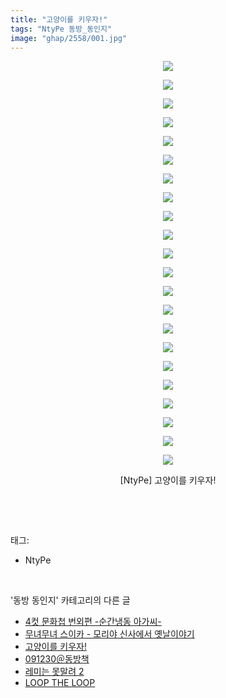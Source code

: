 ```yaml
---
title: "고양이를 키우자!"
tags: "NtyPe 동방_동인지"
image: "ghap/2558/001.jpg"
---
```

<div class="article">
<p style="text-align: center; clear: none; float: none;"><img src="{{ site.nasurl }}/ghap/2558/001.jpg"/></p>
<p style="text-align: center; clear: none; float: none;"><img src="{{ site.nasurl }}/ghap/2558/002.jpg"/></p>
<p style="text-align: center; clear: none; float: none;"><img src="{{ site.nasurl }}/ghap/2558/003.jpg"/></p>
<p style="text-align: center; clear: none; float: none;"><img src="{{ site.nasurl }}/ghap/2558/004.jpg"/></p>
<p style="text-align: center; clear: none; float: none;"><img src="{{ site.nasurl }}/ghap/2558/005.jpg"/></p>
<p style="text-align: center; clear: none; float: none;"><img src="{{ site.nasurl }}/ghap/2558/006.jpg"/></p>
<p style="text-align: center; clear: none; float: none;"><img src="{{ site.nasurl }}/ghap/2558/007.jpg"/></p>
<p style="text-align: center; clear: none; float: none;"><img src="{{ site.nasurl }}/ghap/2558/008.jpg"/></p>
<p style="text-align: center; clear: none; float: none;"><img src="{{ site.nasurl }}/ghap/2558/009.jpg"/></p>
<p style="text-align: center; clear: none; float: none;"><img src="{{ site.nasurl }}/ghap/2558/010.jpg"/></p>
<p style="text-align: center; clear: none; float: none;"><img src="{{ site.nasurl }}/ghap/2558/011.jpg"/></p>
<p style="text-align: center; clear: none; float: none;"><img src="{{ site.nasurl }}/ghap/2558/012.jpg"/></p>
<p style="text-align: center; clear: none; float: none;"><img src="{{ site.nasurl }}/ghap/2558/013.jpg"/></p>
<p style="text-align: center; clear: none; float: none;"><img src="{{ site.nasurl }}/ghap/2558/014.jpg"/></p>
<p style="text-align: center; clear: none; float: none;"><img src="{{ site.nasurl }}/ghap/2558/015.jpg"/></p>
<p style="text-align: center; clear: none; float: none;"><img src="{{ site.nasurl }}/ghap/2558/016.jpg"/></p>
<p style="text-align: center; clear: none; float: none;"><img src="{{ site.nasurl }}/ghap/2558/017.jpg"/></p>
<p style="text-align: center; clear: none; float: none;"><img src="{{ site.nasurl }}/ghap/2558/018.jpg"/></p>
<p style="text-align: center; clear: none; float: none;"><img src="{{ site.nasurl }}/ghap/2558/019.jpg"/></p>
<p style="text-align: center; clear: none; float: none;"><img src="{{ site.nasurl }}/ghap/2558/020.jpg"/></p>
<p style="text-align: center; clear: none; float: none;"><img src="{{ site.nasurl }}/ghap/2558/021.jpg"/></p>
<p style="text-align: center; clear: none; float: none;"><img src="{{ site.nasurl }}/ghap/2558/022.jpg"/></p>
<p style="text-align: center; clear: none; float: none;">[NtyPe] 고양이를 키우자!</p>
<p><br/></p>
</div><br/>
<div class="tagTrail">
<p>태그: </p>
<ul>
<li>NtyPe</li>
</ul>
</div><br/>
<div class="another">
<p>'동방 동인지' 카테고리의 다른 글</p>
<ul>
<li><a href="/2016-10-13-ghap_2562">4컷 문화첩 번외편 -순간냉동 아가씨-</a></li>
<li><a href="/2016-10-12-ghap_2559">무녀무녀 스이카 - 모리야 신사에서 옛날이야기</a></li>
<li><a href="/2016-10-12-ghap_2558">고양이를 키우자!</a></li>
<li><a href="/2016-10-12-ghap_2557">091230＠동방책</a></li>
<li><a href="/2016-10-12-ghap_2556">레미는 못말려 2</a></li>
<li><a href="/2016-10-12-ghap_2555">LOOP THE LOOP</a></li>
</ul>
</div><br/>
<div class="cb_module cb_fluid">
<div class="cb_wrt cb_profile">
</div><!-- commentList close -->
</div><br/>
